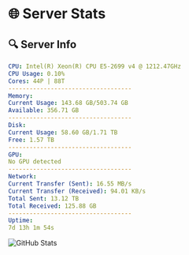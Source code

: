 # 🌐 Server Stats
## 🔍 Server Info
```yaml
CPU: Intel(R) Xeon(R) CPU E5-2699 v4 @ 1212.47GHz
CPU Usage: 0.10%
Cores: 44P | 88T
-----------------------------------
Memory:
Current Usage: 143.68 GB/503.74 GB
Available: 356.71 GB
-----------------------------------
Disk:
Current Usage: 58.60 GB/1.71 TB
Free: 1.57 TB
-----------------------------------
GPU:
No GPU detected
-----------------------------------
Network:
Current Transfer (Sent): 16.55 MB/s
Current Transfer (Received): 94.01 KB/s
Total Sent: 13.12 TB
Total Received: 125.88 GB
-----------------------------------
Uptime:
7d 13h 1m 54s
```
![GitHub Stats](https://img.shields.io/badge/Updated-2025-03-15_10:24:43-blue)